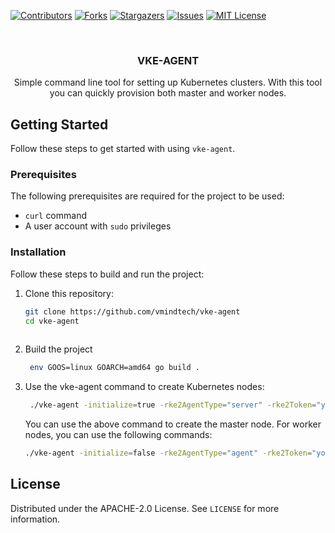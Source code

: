 <a name="readme-top"></a>

[![Contributors][contributors-shield]][contributors-url]
[![Forks][forks-shield]][forks-url]
[![Stargazers][stars-shield]][stars-url]
[![Issues][issues-shield]][issues-url]
[![MIT License][license-shield]][license-url]



<!-- PROJECT LOGO -->
<br />
<div align="center">

  <h3 align="center">VKE-AGENT</h3>

  <p align="center">
    Simple command line tool for setting up Kubernetes clusters. With this tool you can quickly provision both master and worker nodes.
    <br />
  </p>
</div>

## Getting Started

Follow these steps to get started with using `vke-agent`.

### Prerequisites

The following prerequisites are required for the project to be used:

- `curl` command
- A user account with `sudo` privileges

### Installation

Follow these steps to build and run the project:

1. Clone this repository:

   ```bash
   git clone https://github.com/vmindtech/vke-agent
   cd vke-agent
  

2. Build the project
   ```bash
    env GOOS=linux GOARCH=amd64 go build .
    ```
3. Use the vke-agent command to create Kubernetes nodes:
   ```bash
    ./vke-agent -initialize=true -rke2AgentType="server" -rke2Token="your-token" -serverAddress="LB-ADDRESS" -kubeversion="v1.28.2+rke2r1"  -tlsSan="LB-ADDRESS" -rke2ClusterName="your-cluster-name" -rke2ClusterUUID="your-cluster-uuıd" -rke2AgentVKEAPIEndpoint="vke-endpoint" -rke2AgentVKEAPIAuthToken="openstack-auth-token"
    ```
   You can use the above command to create the master node. For worker nodes, you can use the following commands:
      ```bash
    ./vke-agent -initialize=false -rke2AgentType="agent" -rke2Token="your-token" -serverAddress="your-loadbalancer-adress" -kubeversion="v1.28.2+rke2r1"  -tlsSan="your-loadbalancer-adress" -rke2ClusterName="your-cluster-name" -rke2ClusterUUID="your-cluster-uuıd" -rke2AgentVKEAPIEndpoint="vke-endpoint" -rke2AgentVKEAPIAuthToken="openstack-auth-token"
    ```

<!-- LICENSE -->
## License

Distributed under the APACHE-2.0 License. See `LICENSE` for more information.


[contributors-shield]: https://img.shields.io/github/contributors/vmindtech/vke-agent?style=for-the-badge
[contributors-url]: https://github.com/vmindtech/vke-agent/graphs/contributors
[forks-shield]: https://img.shields.io/github/forks/vmindtech/vke-agent?style=for-the-badge
[forks-url]: https://github.com/vmindtech/vke-agent/network/members
[stars-shield]: https://img.shields.io/github/stars/vmindtech/vke-agent?style=for-the-badge
[stars-url]: https://github.com/vmindtech/vke-agent/stargazers
[issues-shield]: https://img.shields.io/github/issues/vmindtech/vke-agent?style=for-the-badge
[issues-url]: https://github.com/vmindtech/vke-agent/issues
[license-shield]: https://img.shields.io/github/license/vmindtech/vke-agent?style=for-the-badge
[license-url]: https://github.com/vmindtech/vke-agent/blob/main/LICENSE